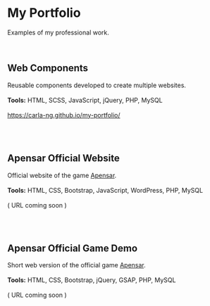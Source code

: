 # My Portfolio
Examples of my professional work.

<br/>

## Web Components
Reusable components developed to create multiple websites.
<br><br>
**Tools:** HTML, SCSS, JavaScript, jQuery, PHP, MySQL
<br><br>
https://carla-ng.github.io/my-portfolio/

<br><br>

## Apensar Official Website
Official website of the game [Apensar](https://play.google.com/store/apps/details?id=com.icogroup.apensar&hl=es_US).
<br><br>
**Tools:** HTML, CSS, Bootstrap, JavaScript, WordPress, PHP, MySQL
<br><br>
( URL coming soon )

<br><br>

## Apensar Official Game Demo
Short web version of the official game [Apensar](https://play.google.com/store/apps/details?id=com.icogroup.apensar&hl=es_US).
<br><br>
**Tools:** HTML, CSS, Bootstrap, jQuery, GSAP, PHP, MySQL
<br><br>
( URL coming soon )
